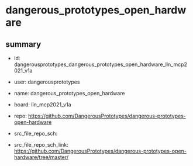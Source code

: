 # dangerous_prototypes_open_hardware
 
## summary 
* id: dangerousprototypes_dangerous_prototypes_open_hardware_lin_mcp2021_v1a
* user: dangerousprototypes
* name: dangerous_prototypes_open_hardware
* board: lin_mcp2021_v1a
* repo: https://github.com/DangerousPrototypes/dangerous-prototypes-open-hardware



* src_file_repo_sch: 
* src_file_repo_sch_link: https://github.com/DangerousPrototypes/dangerous-prototypes-open-hardware/tree/master/






